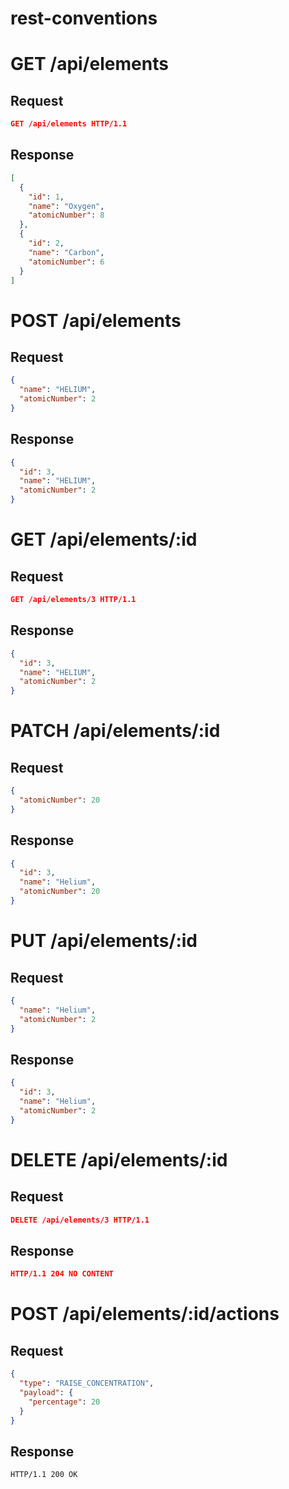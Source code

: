 # rest-conventions

# GET /api/elements
## Request
```json
GET /api/elements HTTP/1.1
```
## Response
```json
[
  {
    "id": 1,
    "name": "Oxygen",
    "atomicNumber": 8
  },
  {
    "id": 2,
    "name": "Carbon",
    "atomicNumber": 6
  }
]
```

# POST /api/elements
## Request
```json
{
  "name": "HELIUM",
  "atomicNumber": 2
}
```
## Response
```json
{
  "id": 3,
  "name": "HELIUM",
  "atomicNumber": 2
}
```

# GET /api/elements/:id
## Request
```json
GET /api/elements/3 HTTP/1.1
```
## Response
```json
{
  "id": 3,
  "name": "HELIUM",
  "atomicNumber": 2
}
```

# PATCH /api/elements/:id
## Request
```json
{
  "atomicNumber": 20
}
```
## Response
```json
{
  "id": 3,
  "name": "Helium",
  "atomicNumber": 20
}
```

# PUT /api/elements/:id
## Request
```json
{
  "name": "Helium",
  "atomicNumber": 2
}
```
## Response
```json
{
  "id": 3,
  "name": "Helium",
  "atomicNumber": 2
}
```

# DELETE /api/elements/:id
## Request
```json
DELETE /api/elements/3 HTTP/1.1
```
## Response
```json
HTTP/1.1 204 NO CONTENT
```

# POST /api/elements/:id/actions
## Request
```json
{
  "type": "RAISE_CONCENTRATION",
  "payload": {
    "percentage": 20
  }
}
```
## Response
```
HTTP/1.1 200 OK
```
